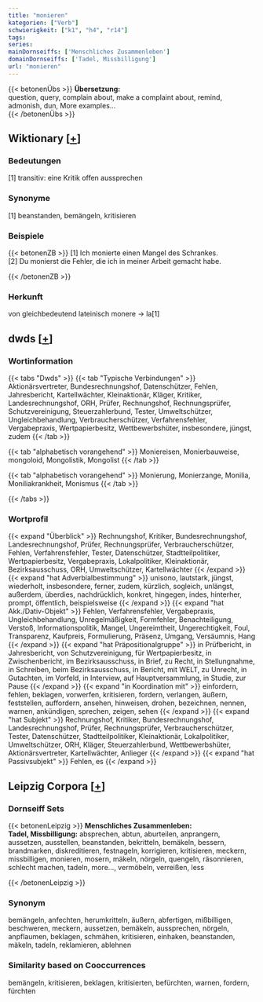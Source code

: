 ```yaml
---
title: "monieren"
kategorien: ["Verb"]
schwierigkeit: ["k1", "h4", "r14"]
tags:
series:
mainDornseiffs: ['Menschliches Zusammenleben']
domainDornseiffs: ['Tadel, Missbilligung']
url: "monieren"
---
```


{{< betonenÜbs >}}
**Übersetzung:**  
question, query, complain about, make a complaint about, remind, admonish, dun, More examples...  
{{< /betonenÜbs >}}

## Wiktionary [[+](https://de.wiktionary.org/wiki/monieren)]

### Bedeutungen
[1] transitiv: eine Kritik offen aussprechen  

### Synonyme
[1] beanstanden, bemängeln, kritisieren  

### Beispiele
{{< betonenZB >}}
[1] Ich monierte einen Mangel des Schrankes.  
[2] Du monierst die Fehler, die ich in meiner Arbeit gemacht habe.  

{{< /betonenZB >}}
### Herkunft
von gleichbedeutend lateinisch monere → la[1]  



## dwds [[+](https://www.dwds.de/wb/monieren)]

### Wortinformation
{{< tabs "Dwds" >}}
{{< tab "Typische Verbindungen" >}}
Aktionärsvertreter, Bundesrechnungshof, Datenschützer, Fehlen, Jahresbericht, Kartellwächter, Kleinaktionär, Kläger, Kritiker, Landesrechnungshof, ORH, Prüfer, Rechnungshof, Rechnungsprüfer, Schutzvereinigung, Steuerzahlerbund, Tester, Umweltschützer, Ungleichbehandlung, Verbraucherschützer, Verfahrensfehler, Vergabepraxis, Wertpapierbesitz, Wettbewerbshüter, insbesondere, jüngst, zudem
{{< /tab >}}

{{< tab "alphabetisch vorangehend" >}}
Moniereisen, Monierbauweise, mongoloid, Mongolistik, Mongolist
{{< /tab >}}

{{< tab "alphabetisch vorangehend" >}}
Monierung, Monierzange, Monilia, Moniliakrankheit, Monismus
{{< /tab >}}

{{< /tabs >}}

### Wortprofil
{{< expand "Überblick" >}} Rechnungshof, Kritiker, Bundesrechnungshof, Landesrechnungshof, Prüfer, Rechnungsprüfer, Verbraucherschützer, Fehlen, Verfahrensfehler, Tester, Datenschützer, Stadtteilpolitiker, Wertpapierbesitz, Vergabepraxis, Lokalpolitiker, Kleinaktionär, Bezirksausschuss, ORH, Umweltschützer, Kartellwächter {{< /expand >}}
{{< expand "hat Adverbialbestimmung" >}} unisono, lautstark, jüngst, wiederholt, insbesondere, ferner, zudem, kürzlich, sogleich, unlängst, außerdem, überdies, nachdrücklich, konkret, hingegen, indes, hinterher, prompt, öffentlich, beispielsweise {{< /expand >}}
{{< expand "hat Akk./Dativ-Objekt" >}} Fehlen, Verfahrensfehler, Vergabepraxis, Ungleichbehandlung, Unregelmäßigkeit, Formfehler, Benachteiligung, Verstoß, Informationspolitik, Mangel, Ungereimtheit, Ungerechtigkeit, Foul, Transparenz, Kaufpreis, Formulierung, Präsenz, Umgang, Versäumnis, Hang {{< /expand >}}
{{< expand "hat Präpositionalgruppe" >}} in Prüfbericht, in Jahresbericht, von Schutzvereinigung, für Wertpapierbesitz, in Zwischenbericht, im Bezirksausschuss, in Brief, zu Recht, in Stellungnahme, in Schreiben, beim Bezirksausschuss, in Bericht, mit WELT, zu Unrecht, in Gutachten, im Vorfeld, in Interview, auf Hauptversammlung, in Studie, zur Pause {{< /expand >}}
{{< expand "in Koordination mit" >}} einfordern, fehlen, beklagen, vorwerfen, kritisieren, fordern, verlangen, äußern, feststellen, auffordern, ansehen, hinweisen, drohen, bezeichnen, nennen, warnen, ankündigen, sprechen, zeigen, sehen {{< /expand >}}
{{< expand "hat Subjekt" >}} Rechnungshof, Kritiker, Bundesrechnungshof, Landesrechnungshof, Prüfer, Rechnungsprüfer, Verbraucherschützer, Tester, Datenschützer, Stadtteilpolitiker, Kleinaktionär, Lokalpolitiker, Umweltschützer, ORH, Kläger, Steuerzahlerbund, Wettbewerbshüter, Aktionärsvertreter, Kartellwächter, Anlieger {{< /expand >}}
{{< expand "hat Passivsubjekt" >}} Fehlen, es {{< /expand >}}

## Leipzig Corpora [[+](https://corpora.uni-leipzig.de/en/res?word=monieren&corpusId=deu_newscrawl-public_2018)]

### Dornseiff Sets
{{< betonenLeipzig >}}
**Menschliches Zusammenleben:**  
**Tadel, Missbilligung:** absprechen, abtun, aburteilen, anprangern, aussetzen, ausstellen, beanstanden, bekritteln, bemäkeln, bessern, brandmarken, diskreditieren, festnageln, korrigieren, kritisieren, meckern, missbilligen, monieren, mosern, mäkeln, nörgeln, quengeln, räsonnieren, schlecht machen, tadeln, more..., vermöbeln, verreißen, less  

{{< /betonenLeipzig >}}

### Synonym
bemängeln, anfechten, herumkritteln, äußern, abfertigen, mißbilligen, beschweren, meckern, aussetzen, bemäkeln, aussprechen, nörgeln, anpflaumen, beklagen, schmähen, kritisieren, einhaken, beanstanden, mäkeln, tadeln, reklamieren, ablehnen


### Similarity based on Cooccurrences
bemängeln, kritisieren, beklagen, kritisierten, befürchten, warnen, fordern, fürchten

